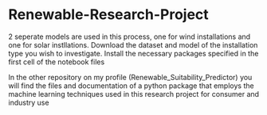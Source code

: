 # Renewable-Research-Project

2 seperate models are used in this process, one for wind installations and one for solar instllations. 
Download the dataset and model of the installation type you wish to investigate.
Install the necessary packages specified in the first cell of the notebook files


In the other repository on my profile (Renewable_Suitability_Predictor) you will find the files and documentation of a python package that employs the machine learning techniques used in this research project for consumer and industry use 
